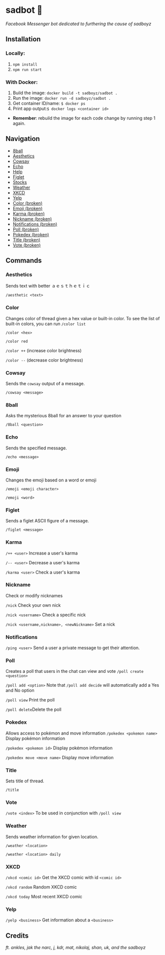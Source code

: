 # sadbot 🌊
*Facebook Messenger bot dedicated to furthering the cause of sadboyz*

## Installation
### Locally:
  1. `npm install`
  2. `npm run start`

### With Docker:
  1. Build the image: `docker build -t sadboyz/sadbot .`
  2. Run the image: `docker run -d sadboyz/sadbot .`
  3. Get container ID/name: `$ docker ps`
  4. Print app output:`$ docker logs <container id>`

* **Remember**: rebuild the image for each code change by running step 1 again.

## Navigation
* [8ball](#8ball)
* [Aesthetics](#aesthetics)
* [Cowsay](#cowsay)
* [Echo](#echo)
* [Help](#help)
* [Figlet](#figlet)
* [Stocks](#stocks)
* [Weather](#weather)
* [XKCD](#XKCD)
* [Yelp](#Yelp)
* [Color (broken)](#color)
* [Emoji (broken)](#emoji)
* [Karma (broken)](#karma)
* [Nickname (broken)](#nickname)
* [Notifications (broken)](#ping)
* [Poll (broken)](#poll)
* [Pokedex (broken)](#pokedex)
* [Title (broken)](#title)
* [Vote (broken)](#vote)

## Commands


### Aesthetics
Sends text with better ａｅｓｔｈｅｔｉｃ

`/aesthetic <text>`

### Color
Changes color of thread given a hex value or built-in color. To see the list of built-in colors, you can run `/color list`

`/color <hex>`

`/color red`

`/color ++` (increase color brightness)

`/color --` (decrease color brightness)

### Cowsay
Sends the `cowsay` output of a message.

`/cowsay <message>`

### 8ball
Asks the mysterious 8ball for an answer to your question

`/8ball <question>`

### Echo
Sends the specified message.

`/echo <message>`

### Emoji
Changes the emoji based on a word or emoji

`/emoji <emoji character>`

`/emoji <word>`

### Figlet
Sends a figlet ASCII figure of a message.

`/figlet <message>`

### Karma
`/++ <user>` Increase a user's karma

`/-- <user>` Decrease a user's karma

`/karma <user>` Check a user's karma

### Nickname
Check or modify nicknames

`/nick` Check your own nick

`/nick <username>` Check a specific nick

`/nick <username,nickname>, <newNickname>` Set a nick

### Notifications
`/ping <user>` Send a user a private message to get their attention.

### Poll
Creates a poll that users in the chat can view and vote
`/poll create <question>`

`/poll add <option>` Note that `/poll add decide` will automatically add a Yes and No option

`/poll view` Print the poll

`/poll delete`Delete the poll

### Pokedex
Allows access to pokémon and move information
`/pokedex <pokemon name>` Display pokémon information

`/pokedex <pokemon id>` Display pokémon information

`/pokedex move <move name>` Display move information

### Title
Sets title of thread.

`/title`

### Vote
`/vote <index>` To be used in conjunction with `/poll view`

### Weather
Sends weather information for given location.

`/weather <location>`

`/weather <location> daily`

### XKCD
`/xkcd <comic id>` Get the XKCD comic with id `<comic id>`

`/xkcd random` Random XKCD comic

`/xkcd today` Most recent XKCD comic

### Yelp
`/yelp <business>` Get information about a `<business>`


## Credits
*ft. ankles, jak the narc, j, kdr, mat, nikolaj, shan, uk, and the sadboyz*
